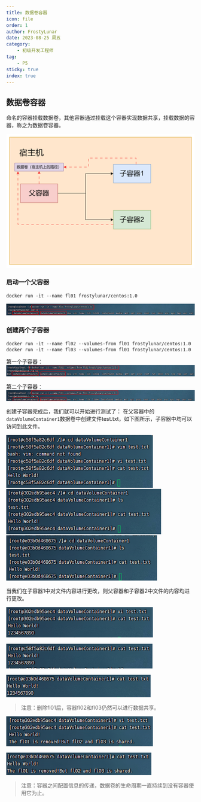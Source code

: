 ```yaml
---
title: 数据卷容器
icon: file
order: 1
author: FrostyLunar
date: 2023-08-25 周五
category:
	- 初级开发工程师
tag:
	- P5
sticky: true
index: true
---
```


## 数据卷容器

命名的容器挂载数据卷，其他容器通过挂载这个容器实现数据共享，挂载数据的容器，称之为数据卷容器。

![](assets/image-20230825134826948.png)

### 启动一个父容器

```shell
docker run -it --name fl01 frostylunar/centos:1.0
```

![](assets/image-20230825132210302.png)

### 创建两个子容器

```shell
docker run -it --name fl02 --volumes-from fl01 frostylunar/centos:1.0
docker run -it --name fl03 --volumes-from fl01 frostylunar/centos:1.0
```

第一个子容器：
![](assets/image-20230825133758341.png)

第二个子容器：
![](assets/image-20230825133830045.png)

创建子容器完成后，我们就可以开始进行测试了：
在父容器中的`dataVolumeContainer1`数据卷中创建文件test.txt，如下图所示，子容器中均可以访问到此文件。

![](assets/image-20230825135114724.png)
![](assets/image-20230825135132471.png)
![](assets/image-20230825135149069.png)

当我们在子容器1中对文件内容进行更改，则父容器和子容器2中文件的内容均进行更改。

![](assets/image-20230825135440400.png)

![](assets/image-20230825135453335.png)

![](assets/image-20230825135509703.png)

>注意：删除fl01后，容器fl02和fl03仍然可以进行数据共享。

![](assets/image-20230825135825139.png)

![](assets/image-20230825135836879.png)

>注意：容器之间配置信息的传递，数据卷的生命周期一直持续到没有容器使用它为止。





